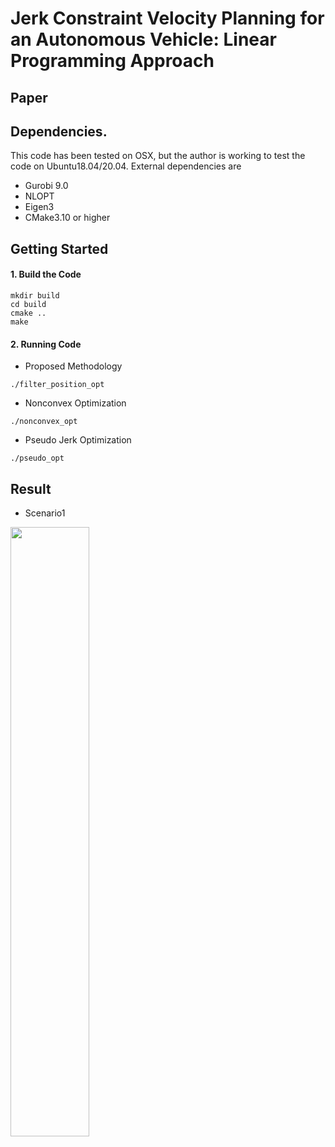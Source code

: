 # Jerk Constraint Velocity Planning for an Autonomous Vehicle: Linear Programming Approach

## Paper

## Dependencies. 
This code has been tested on OSX, but the author is working to test the code on Ubuntu18.04/20.04. External dependencies are 
- Gurobi 9.0
- NLOPT
- Eigen3
- CMake3.10 or higher

## Getting Started
#### 1. Build the Code
```
mkdir build
cd build
cmake ..
make 
```

#### 2. Running Code
- Proposed Methodology
```
./filter_position_opt
```

- Nonconvex Optimization
```
./nonconvex_opt
```

- Pseudo Jerk Optimization
```
./pseudo_opt
```

## Result
- Scenario1
<img src="https://github.com/pflab-ut/jerk_optimal_velocity_planning/blob/master/media/scenario1.png" width=50%>
